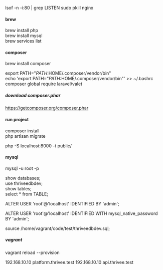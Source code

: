
lsof -n -i:80 | grep LISTEN
sudo pkill nginx   

#### brew
brew install php   
brew install mysql    
brew services list      

#### composer 
brew install composer     

export PATH="$PATH:$HOME/.composer/vendor/bin"     
echo 'export PATH="$PATH:$HOME/.composer/vendor/bin"' >> ~/.bashrc      
composer global require laravel/valet       

##### download composer.phar
https://getcomposer.org/composer.phar


#### run project
composer install      
php artisan migrate   

php -S localhost:8000 -t public/       



#### mysql
mysql -u root -p

show databases;   
use thriveedbdev;   
show tables;  
select * from TABLE;   

ALTER USER 'root'@'localhost' IDENTIFIED BY 'admin';

ALTER USER 'root'@'localhost' IDENTIFIED WITH mysql_native_password BY 'admin';   

source /home/vagrant/code/test/thriveedbdev.sql;  


##### vagrant

vagrant reload --provision


192.168.10.10   platform.thrivee.test
192.168.10.10   api.thrivee.test






